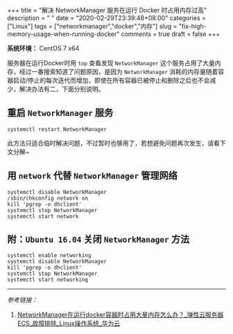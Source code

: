 +++
title = "解决 NetworkManager 服务在运行 Docker 时占用内存过高"
description = " "
date = "2020-02-29T23:39:48+08:00"
categories = ["Linux"]
tags = ["networkmanager","docker","内存"]
slug = "fix-high-memory-usage-when-running-docker"
comments = true
draft = false
+++

**系统环境：** CentOS 7 x64

服务器在运行Docker时用 `top` 查看发现 `NetworkManager` 这个服务占用了大量内存，经过一番搜索知道了问题原因，是因为 `NetworkManager` 消耗的内存量随着容器启动/停止的每次迭代而增加，即使在所有容器已被停止和删除之后也不会减少，解决办法有二，下面分别说明。

## 重启 `NetworkManager` 服务

```shell
systemctl restart NetworkManager
```

此方法只适合临时解决问题，不过暂时也够用了，若想避免问题再次发生，请看下文分解~

## 用 `network` 代替 `NetworkManager` 管理网络

```shell
systemctl disable NetworkManager
/sbin/chkconfig network on
kill 'pgrep -o dhclient'
systemctl stop NetworkManager
systemctl start network
```

## 附：`Ubuntu 16.04` 关闭 `NetworkManager` 方法

```shell
systemctl enable networking
systemctl disable NetworkManager
kill 'pgrep -o dhclient'
systemctl stop NetworkManager
systemctl start networking
```

---

*参考链接：*

1. [NetworkManager在运行docker容器时占用大量内存怎么办？_弹性云服务器 ECS_故障排除_Linux操作系统_华为云](https://support.huaweicloud.com/trouble-ecs/ecs_trouble_0335.html)